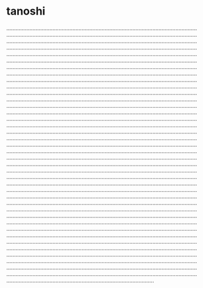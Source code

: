 # tanoshi
....................................................................................................................................................................................................................................................................................................................................................................................................................................................................................................................................................................................................................................................................................................................................................................................................................................................................................................................................................................................................................................................................................................................................................................................................................................................................................................................................................................................................................................................................................................................................................................................................................................................................................................................................................................................................................................................................................................................................................................................................................................................................................................................................................................................................................................................................................................................................................................................................................................................................................................................................................................................................................................................................................................................................................................................................................................................................................................................................................................................................................................................................................................................................................................................................................................................................................................................................................................................................................................................................................................................................................................................................................................................................................................................................................................................................................................................................................................................................................................................................................................................................................................................................................................................................................................................................................................................................................................................................................................................................................................................................................................................................................................................................................................................................................................................................................................................................................................................................................................................................................................................................................................................................